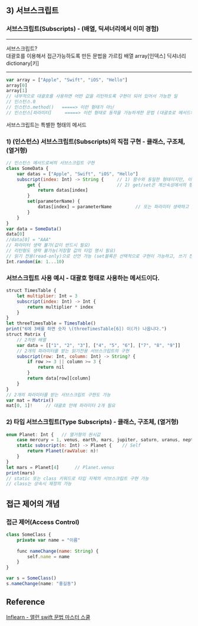 ## 3) 서브스크립트
### 서브스크립트(Subscripts) - (배열, 딕셔너리에서 이미 경험)
---
서브스크립트?  
대괄호를 이용해서 접근가능하도록 만든 문법을 가르킴
 배열
 array[인덱스]
 딕셔너리
 dictionary[키]

---
```javascript
var array = ["Apple", "Swift", "iOS", "Hello"]
array[0]
array[1]
// 내부적으로 대괄호를 사용하면 어떤 값을 리턴하도록 구현이 되어 있어서 가능한 일
// 인스턴스.0
// 인스턴스.method()   =====> 이런 형태가 아닌
// 인스턴스[파라미터]     =====> 이런 형태로 동작을 가능하게한 문법 (대괄호로 메서드의 기능을 대신)
```
서브스크립트는 특별한 형태의 메서드
### 1) (인스턴스) 서브스크립트(Subscripts)의 직접 구현 - 클래스, 구조체, (열거형)
```javascript
// 인스턴스 메서드로써의 서브스크립트 구현
class SomeData {
    var datas = ["Apple", "Swift", "iOS", "Hello"]  
    subscript(index: Int) -> String {     // 1) 함수와 동일한 형태이지만, 이름은 subscript
        get {                             // 2) get/set은 계산속성에서의 형태와 비슷
            return datas[index]
        }
        set(parameterName) {
            datas[index] = parameterName         // 또는 파라미터 생략하고 newValue로 대체 가능(계산 속성의 setter와 동일)
        }
    }    
}
var data = SomeData()
data[0]
//data[0] = "AAA"
// 파라미터 생략 불가(값이 반드시 필요)
// 리턴형도 생략 불가능(저장할 값의 타입 명시 필요)
// 읽기 전용(read-only)으로 선언 가능 (set블록은 선택적으로 구현이 가능하고, 쓰기 전용으로의 선언은 불가)
Int.random(in: 1...10)
```
### 서브스크립트 사용 예시 - 대괄호 형태로 사용하는 메서드이다.
```javascript
struct TimesTable {
    let multiplier: Int = 3
    subscript(index: Int) -> Int {
        return multiplier * index
    }
}
let threeTimesTable = TimesTable()
print("6에 3배를 하면 숫자 \(threeTimesTable[6]) 이(가) 나옵니다.")
struct Matrix {
    // 2차원 배열
    var data = [["1", "2", "3"], ["4", "5", "6"], ["7", "8", "9"]]
    // 2개의 파라미터를 받는 읽기전용 서브스크립트의 구현
    subscript(row: Int, column: Int) -> String? {
        if row >= 3 || column >= 3 {
            return nil
        }
        return data[row][column]
    }
}
// 2개의 파라미터를 받는 서브스크립트 구현도 가능
var mat = Matrix()
mat[0, 1]!     // 대괄호 안에 파라미터 2개 필요
```
### 2) 타입 서브스크립트(Type Subscripts) - 클래스, 구조체, (열거형)
```javascript
enum Planet: Int {   // 열거형의 원시값
    case mercury = 1, venus, earth, mars, jupiter, saturn, uranus, neptune
    static subscript(n: Int) -> Planet {    // Self
        return Planet(rawValue: n)!
    }
}
let mars = Planet[4]      // Planet.venus
print(mars)
// static 또는 class 키워드로 타입 자체의 서브스크립트 구현 가능
// class는 상속시 재정의 가능
```
## 접근 제어의 개념
### 접근 제어(Access Control)
```javascript
class SomeClass {
    private var name = "이름"
    
    func nameChange(name: String) {
        self.name = name
    }
}

var s = SomeClass()
s.nameChange(name: "홍길동")
```
## Reference
[Inflearn - 앨런 swift 문법 마스터 스쿨](https://www.inflearn.com/course/%EC%8A%A4%EC%9C%84%ED%94%84%ED%8A%B8-%EB%AC%B8%EB%B2%95-%EB%A7%88%EC%8A%A4%ED%84%B0-%EC%8A%A4%EC%BF%A8/dashboard)
